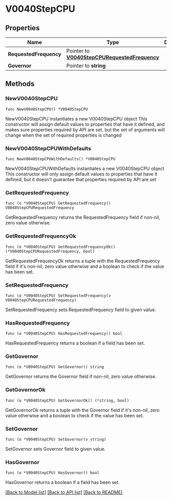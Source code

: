 # V0040StepCPU

## Properties

Name | Type | Description | Notes
------------ | ------------- | ------------- | -------------
**RequestedFrequency** | Pointer to [**V0040StepCPURequestedFrequency**](V0040StepCPURequestedFrequency.md) |  | [optional] 
**Governor** | Pointer to **string** |  | [optional] 

## Methods

### NewV0040StepCPU

`func NewV0040StepCPU() *V0040StepCPU`

NewV0040StepCPU instantiates a new V0040StepCPU object
This constructor will assign default values to properties that have it defined,
and makes sure properties required by API are set, but the set of arguments
will change when the set of required properties is changed

### NewV0040StepCPUWithDefaults

`func NewV0040StepCPUWithDefaults() *V0040StepCPU`

NewV0040StepCPUWithDefaults instantiates a new V0040StepCPU object
This constructor will only assign default values to properties that have it defined,
but it doesn't guarantee that properties required by API are set

### GetRequestedFrequency

`func (o *V0040StepCPU) GetRequestedFrequency() V0040StepCPURequestedFrequency`

GetRequestedFrequency returns the RequestedFrequency field if non-nil, zero value otherwise.

### GetRequestedFrequencyOk

`func (o *V0040StepCPU) GetRequestedFrequencyOk() (*V0040StepCPURequestedFrequency, bool)`

GetRequestedFrequencyOk returns a tuple with the RequestedFrequency field if it's non-nil, zero value otherwise
and a boolean to check if the value has been set.

### SetRequestedFrequency

`func (o *V0040StepCPU) SetRequestedFrequency(v V0040StepCPURequestedFrequency)`

SetRequestedFrequency sets RequestedFrequency field to given value.

### HasRequestedFrequency

`func (o *V0040StepCPU) HasRequestedFrequency() bool`

HasRequestedFrequency returns a boolean if a field has been set.

### GetGovernor

`func (o *V0040StepCPU) GetGovernor() string`

GetGovernor returns the Governor field if non-nil, zero value otherwise.

### GetGovernorOk

`func (o *V0040StepCPU) GetGovernorOk() (*string, bool)`

GetGovernorOk returns a tuple with the Governor field if it's non-nil, zero value otherwise
and a boolean to check if the value has been set.

### SetGovernor

`func (o *V0040StepCPU) SetGovernor(v string)`

SetGovernor sets Governor field to given value.

### HasGovernor

`func (o *V0040StepCPU) HasGovernor() bool`

HasGovernor returns a boolean if a field has been set.


[[Back to Model list]](../README.md#documentation-for-models) [[Back to API list]](../README.md#documentation-for-api-endpoints) [[Back to README]](../README.md)


